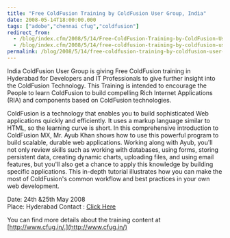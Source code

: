 ```yaml
---
title: "Free ColdFusion Training by ColdFusion User Group, India"
date: 2008-05-14T18:00:00.000
tags: ["adobe","chennai cfug","coldfusion"]
redirect_from: 
  - /blog/index.cfm/2008/5/14/Free-ColdFusion-Training-by-ColdFusion-User-Group-India/
  - /blog/index.cfm/2008/5/14/free-coldfusion-training-by-coldfusion-user-group-india/
permalink: /blog/2008/5/14/free-coldfusion-training-by-coldfusion-user-group-india/
---
```


India ColdFusion User Group is giving Free ColdFusion training in Hyderabad for Developers and IT Professionals to give further insight into the ColdFusion Technology. This Training is intended to encourage the People to learn ColdFusion to build compelling Rich Internet Applications (RIA) and components based on ColdFusion technologies.


ColdFusion is a technology that enables you to build sophisticated Web applications quickly and efficiently. It uses a markup language similar to HTML, so the learning curve is short. In this comprehensive introduction to ColdFusion MX, Mr. Ayub Khan shows how to use this powerful program to build scalable, durable web applications. Working along with Ayub, you'll not only review skills such as working with databases, using forms, storing persistent data, creating dynamic charts, uploading files, and using email features, but you'll also get a chance to apply this knowledge by building specific applications. This in-depth tutorial illustrates how you can make the most of ColdFusion's common workflow and best practices in your own web development.

Date: 24th &25th May 2008  
Place: Hyderabad Contact :  [Click Here](mailto:khanayub23@gmail.com?subject=Free%20ColdFusion%20Training)  

You can find more details about the training content at  [http://www.cfug.in/.](http://www.cfug.in/)


